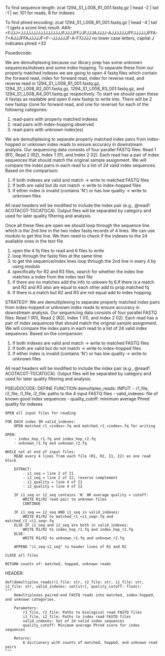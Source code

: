 To find sequence length:
zcat 1294_S1_L008_R1_001.fastq.gz | head -2 | tail -1 | wc
101 for reads, 8 for indexes

To find phred encoding:
zcat 1294_S1_L008_R1_001.fastq.gz | head -4 | tail -1 (gets a score line)
result: A#A-<FJJJ<JJJJJJJJJJJJJJJJJFJJJJFFJJFJJJAJJJJ-AJJJJJJJFFJJJJJJFFA-7<AJJJFFAJJJJJF<F--JJJJJJF-A-F7JJJJ
no lower case letters, capital J indicates phred +33

Psuedocode:

We are demultiplexing because our library prep has some unknown sequences/indexes and some index hopping. To separate these from our properly matched indexes we are going to open
4 fastq files which contain the forward read, index for forward read, index for reverse read, and reverse read in 1294_S1_L008_R1_001.fastq.gz, 1294_S1_L008_R2_001.fastq.gz,
1294_S1_L008_R3_001.fastq.gz, and 1294_S1_L008_R4_001.fastq.gz respectively. To start we should open these 4 fastqs as readable and open 6 new fastqs to write into.
There will be 2 new fastqs ((one for forward read, and one for reverse) for each of the following categories:
1. read-pairs with properly matched indexes
2. read pairs with index-hopping observed
3. read-pairs with unknown index(es)

We are demultiplexing to separate properly matched index pairs from index-hopped or unknown index reads to ensure accuracy in downstream analysis.
Our sequencing data consists of four parallel FASTQ files: Read 1 (R1), Read 2 (R2), Index 1 (I1), and Index 2 (I2). Each read has a pair of index sequences
that should match the original sample assignment. We will compare the index pairs in each read to a list of 24 valid index sequences. Based on the comparison:
1. If both indexes are valid and match → write to matched FASTQ files
2. If both are valid but do not match → write to index-hopped files
3. If either index is invalid (contains 'N') or has low quality → write to unknown files

All read headers will be modified to include the index pair (e.g., @read1 ACGTACGT-TGCATGCA). Output files will be separated by category and used for later quality filtering and analysis.

Once all these files are open we should loop through the sequence line which is the 2nd line in the two index fastq records of 4 lines. We can use modulo to get this line.
We then need to check if the indexes to the 24 available ones in the text file 

1. open the 4 fq files to read and 6 files to write
2. loop through the fastq files at the same time
3. to get the sequence/index lines loop through the 2nd line in every 4 by using modulo
4. specifically for R2 and R3 files, search for whether the index line matches a index from the index text file
5. If there are no matches add the info to unkown fq
6.If there is a match and R2 and R3 also are equal to each other add to prop.matched fq
7. If there is a match but R2 and R3 are not equal add to index hopping.




STRATEGY:
We are demultiplexing to separate properly matched index pairs from index-hopped or unknown index reads to ensure accuracy in downstream analysis.
Our sequencing data consists of four parallel FASTQ files: Read 1 (R1), Read 2 (R2), Index 1 (I1), and Index 2 (I2). Each read has a pair of index sequences
that should match the original sample assignment. We will compare the index pairs in each read to a list of 24 valid index sequences. Based on the comparison:
1. If both indexes are valid and match → write to matched FASTQ files
2. If both are valid but do not match → write to index-hopped files
3. If either index is invalid (contains 'N') or has low quality → write to unknown files

All read headers will be modified to include the index pair (e.g., @read1 ACGTACGT-TGCATGCA). Output files will be separated by category and used for later quality filtering and analysis.

PSEUDOCODE:
DEFINE FUNCTION demultiplex_reads:
    INPUT:
        - r1_file, r2_file, i1_file, i2_file: paths to the 4 input FASTQ files
        - valid_indexes:  file of known good index sequences
        - quality_cutoff: minimum average Phred quality for indexes

    OPEN all input files for reading

    FOR EACH index IN valid_indexes:
        OPEN matched_r1_<index>.fq and matched_r2_<index>.fq for writing

    OPEN:
        - index_hop_r1.fq and index_hop_r2.fq
        - unknown_r1.fq and unknown_r2.fq

    WHILE not at end of input files:
        READ every 4 lines from each file (R1, R2, I1, I2) as one read block

        EXTRACT:
            - i1_seq = line 2 of I1
            - i2_seq = line 2 of I2, reverse complement
            - i1_quality = line 4 of I1
            - i2_quality = line 4 of I2

        IF i1_seq or i2_seq contains 'N' OR average quality < cutoff:
            WRITE R1/R2 read pair to unknown files
            CONTINUE

        IF i1_seq == i2_seq AND i1_seq in valid_indexes:
            WRITE R1/R2 to matched_r1_<i1_seq>.fq and matched_r2_<i1_seq>.fq
        ELSE IF i1_seq and i2_seq are both in valid_indexes:
            WRITE R1/R2 to index_hop_r1.fq and index_hop_r2.fq
        ELSE:
            WRITE R1/R2 to unknown_r1.fq and unknown_r2.fq

        APPEND "i1_seq-i2_seq" to header lines of R1 and R2

    CLOSE all files

    RETURN counts of: matched, hopped, unknown reads

HEADER:

    def(demultiplex_reads(r1_file: str, r2_file: str, i1_file: str, i2_file: str, valid_indexes: set[str], quality_cutoff: float):
    """
        Demultiplexes paired-end FASTQ reads into matched, index-hopped, and unknown categories.
    
        Parameters:
            r1_file, r2_file: Paths to biological read FASTQ files
            i1_file, i2_file: Paths to index read FASTQ files
            valid_indexes: Set of 24 valid index sequences
            quality_cutoff: Minimum average Phred score for index sequences

        Returns:
            A dictionary with counts of matched, hopped, and unknown read pairs
    """

